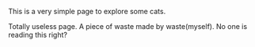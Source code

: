 This is a very simple page to explore some cats.


Totally useless page. A piece of waste made by waste(myself). No one is reading this right?